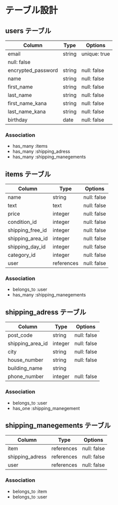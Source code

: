 # テーブル設計

## users テーブル

| Column              | Type       | Options      |
| --------            | ------     | -----------  |
| email               | string     | unique: true |
|                                    null: false  |
| encrypted_password  | string     | null: false  |
| name                | string     | null: false  |
| first_name          | string     | null: false  |
| last_name           | string     | null: false  |
| first_name_kana     | string     | null: false  |
| last_name_kana      | string     | null: false  |
| birthday            | date       | null: false  |

### Association

- has_many :items
- has_many :shipping_adress
- has_many :shipping_manegements

## items テーブル

| Column           | Type       | Options     |
| --------         | ------     | ----------- |
| name             | string     | null: false |
| text             | text       | null: false |
| price            | integer    | null: false |
| condition_id     | integer    | null: false |
| shipping_free_id | integer    | null: false |
| shipping_area_id | integer    | null: false |
| shipping_day_id  | integer    | null: false |
| category_id      | integer    | null: false |
| user             | references | null: false |

### Association

- belongs_to :user
- has_many :shipping_manegements

## shipping_adress テーブル

| Column           | Type       | Options     |
| --------         | ------     | ----------- |
| post_code        | string     | null: false |
| shipping_area_id | integer    | null: false |
| city             | string     | null: false |
| house_number     | string     | null: false |
| building_name    | string     |             |
| phone_number     | integer    | null: false |

### Association

- belongs_to :user
- has_one :shipping_manegement

## shipping_manegements テーブル

| Column          | Type       | Options     |
| --------        | ------     | ----------- |
| item            | references | null: false |
| shipping_adress | references | null: false |
| user            | references | null: false |

### Association

- belongs_to :item
- belongs_to :user
